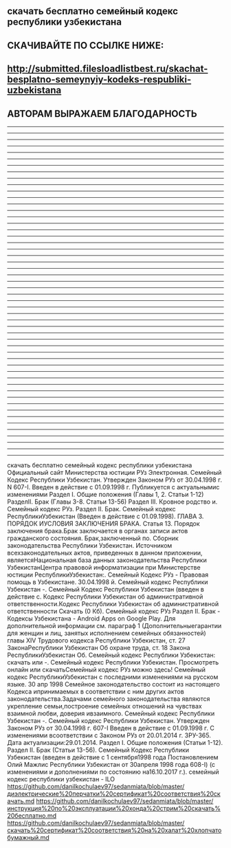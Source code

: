 скачать бесплатно семейный кодекс республики узбекистана
--------------------------------------------------
СКАЧИВАЙТЕ ПО ССЫЛКЕ НИЖЕ:
--------------------------------------------------
http://submitted.filesloadlistbest.ru/skachat-besplatno-semeynyiy-kodeks-respubliki-uzbekistana
--------------------------------------------------
АВТОРАМ ВЫРАЖАЕМ БЛАГОДАРНОСТЬ
--------------------------------------------------
--------------------------------------------------
--------------------------------------------------
--------------------------------------------------
--------------------------------------------------
--------------------------------------------------
--------------------------------------------------
--------------------------------------------------
--------------------------------------------------
--------------------------------------------------
--------------------------------------------------
--------------------------------------------------
--------------------------------------------------
--------------------------------------------------
--------------------------------------------------
--------------------------------------------------
--------------------------------------------------
--------------------------------------------------
--------------------------------------------------
--------------------------------------------------
--------------------------------------------------
--------------------------------------------------
--------------------------------------------------
--------------------------------------------------
--------------------------------------------------
--------------------------------------------------
--------------------------------------------------
--------------------------------------------------
--------------------------------------------------
--------------------------------------------------
--------------------------------------------------
--------------------------------------------------
--------------------------------------------------
--------------------------------------------------
--------------------------------------------------
--------------------------------------------------
--------------------------------------------------
--------------------------------------------------
--------------------------------------------------
--------------------------------------------------
--------------------------------------------------
--------------------------------------------------
--------------------------------------------------
--------------------------------------------------
--------------------------------------------------
--------------------------------------------------
--------------------------------------------------
--------------------------------------------------
--------------------------------------------------
--------------------------------------------------
--------------------------------------------------
--------------------------------------------------
--------------------------------------------------
скачать бесплатно семейный кодекс республики узбекистана Официальный сайт Министерства юстиции РУз  Электронная. Семейный Кодекс Республики Узбекистан. Утвержден Законом РУз от 30.04.1998 г. N 607-I. Введен в действие с 01.09.1998 г. Публикуется с актуальнымис изменениями Раздел I. Общие положения (Главы 1, 2. Статьи 1-12) РазделII. Брак (Главы 3-8. Статьи 13-56) Раздел III. Кровное родство и. Семейный кодекс РУз. Раздел II. Брак. Семейный кодекс РеспубликиУзбекистан (Введен в действие с 01.09.1998). ГЛАВА 3. ПОРЯДОК ИУСЛОВИЯ ЗАКЛЮЧЕНИЯ БРАКА. Статья 13. Порядок заключения брака.Брак заключается в органах записи актов гражданского состояния. Брак,заключенный по. Сборник законодательства Республики Узбекистан. Источником всехзаконодательных актов, приведенных в данном приложении, являетсяНациональная база данных законодательства Республики УзбекистанЦентра правовой информатизации при Министерстве юстиции РеспубликиУзбекистан:. Семейный Кодекс РУз - Правовая помощь в Узбекистане. 30.04.1998 й. Семейный кодекс Республики Узбекистан -. Семейный Кодекс Республики Узбекистан (введен в действие с. Кодекс Республики Узбекистан об административной ответственности.Кодекс Республики Узбекистан об административной ответственности Скачать (0 Кб). Семейный кодекс РУз  Раздел II. Брак -
Кодексы Узбекистана - Android Apps on Google Play. Для дополнительной информации см. параграф 1 (Дополнительныегарантии для женщин и лиц, занятых исполнением семейных обязанностей) главы XIV Трудового кодекса Республики Узбекистан, ст. 27 ЗаконаРеспублики Узбекистан Об охране труда, ст. 18 Закона РеспубликиУзбекистан Об. Семейный кодекс Республики Узбекистан: скачать или  -. Семейный кодекс Республики Узбекистан. Просмотреть онлайн или скачатьСемейный кодекс РУз можно здесь! Семейный кодекс РеспубликиУзбекистан с последними изменениями на русском языке. 30 апр 1998  Семейное законодательство состоит из настоящего Кодекса ипринимаемых в соответствии с ним других актов законодательства.Задачами семейного законодательства являются укрепление семьи,построение семейных отношений на чувствах взаимной любви, доверия ивзаимного. Семейный кодекс Республики Узбекистан -. Семейный кодекс Республики Узбекистан. Утвержден Законом РУз от 30.04.1998 г.  607-I Введен в действие с 01.09.1998 г. С изменениями всоответствии с Законом РУз от 20.01.2014 г.  ЗРУ-365. Дата актуализации:29.01.2014. Раздел I. Общие положения (Статьи 1-12). Раздел II. Брак (Статьи 13-56). Семейный Кодекс Республики Узбекистан (введен в действие с 1 сентября1998 года Постановлением Олий Мажлис Республики Узбекистан от 30апреля 1998 года  608-I) (с изменениями и дополнениями по состоянию на16.10.2017 г.). семейный кодекс республики узбекистан - ILO
https://github.com/danilkochulaev97/sedanmiata/blob/master/диэлектрические%20перчатки%20сертификат%20соответствия%20скачать.md
https://github.com/danilkochulaev97/sedanmiata/blob/master/инструкция%20по%20эксплуатации%20хонда%20стрим%20скачать%20бесплатно.md
https://github.com/danilkochulaev97/sedanmiata/blob/master/скачать%20сертификат%20соответствия%20на%20халат%20хлопчатобумажный.md